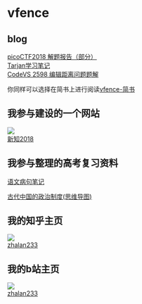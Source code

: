 # vfence
## blog  
[picoCTF2018 解题报告（部分）](picoCTF2018_解题报告(部分).md)  
[Tarjan学习笔记](Tarjan学习笔记.md)  
[CodeVS 2598 编辑距离问题题解](CodeVS_2598_编辑距离问题_题解.md)  
  
  
你同样可以选择在简书上进行阅读[vfence-简书](https://www.jianshu.com/u/d498399ab1e0)
## 我参与建设的一个网站  
![](https://i.loli.net/2019/07/20/5d32e40103c6d85332.png)  
[新知2018](https://xinzhi2018.github.io)
## 我参与整理的高考复习资料
[语文病句笔记](https://vfence.github.io/gaokaonote/)  

[古代中国的政治制度(思维导图)](https://vfence.github.io/gaokaonote/)
## 我的知乎主页
![](https://cn.bing.com/th?id=AMMS_dc6c11a8eea0ca3a44c65f2bebbf8446&w=110&h=110&c=7&rs=1&qlt=95&pcl=f9f9f9&cdv=1&dpr=1.25&pid=16.1)  
[zhalan233](https://www.zhihu.com/people/yue233/)
## 我的b站主页
![](https://ss1.baidu.com/6ONXsjip0QIZ8tyhnq/it/u=2810627290,1080409091&fm=58&s=8197C732C535FA313E526557030030BB&bpow=121&bpoh=75)  
[zhalan233](https://space.bilibili.com/21576061)
